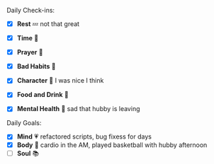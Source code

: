 Daily Check-ins:
- [x] **Rest** :zzz: not that great
- [x] **Time** :iphone: 
- [x] **Prayer** :pray: 
- [x] **Bad Habits** :eyes:
- [x] **Character** :tongue: I was nice I think
- [x] **Food and Drink** :palm_tree:
- [x] **Mental Health** :thought_balloon: sad that hubby is leaving



Daily Goals:
- [x] **Mind** :heartpulse: refactored scripts, bug fixess for days
- [x] **Body** :dancer: cardio in the AM, played basketball with hubby afternoon
- [ ] **Soul** :books: 
